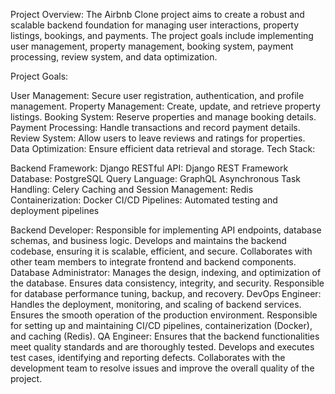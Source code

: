 Project Overview: The Airbnb Clone project aims to create a robust and scalable backend foundation for managing user interactions, property listings, bookings, and payments. The project goals include implementing user management, property management, booking system, payment processing, review system, and data optimization.

Project Goals:

User Management: Secure user registration, authentication, and profile management.
Property Management: Create, update, and retrieve property listings.
Booking System: Reserve properties and manage booking details.
Payment Processing: Handle transactions and record payment details.
Review System: Allow users to leave reviews and ratings for properties.
Data Optimization: Ensure efficient data retrieval and storage.
Tech Stack:

Backend Framework: Django
RESTful API: Django REST Framework
Database: PostgreSQL
Query Language: GraphQL
Asynchronous Task Handling: Celery
Caching and Session Management: Redis
Containerization: Docker
CI/CD Pipelines: Automated testing and deployment pipelines


Backend Developer:
Responsible for implementing API endpoints, database schemas, and business logic.
Develops and maintains the backend codebase, ensuring it is scalable, efficient, and secure.
Collaborates with other team members to integrate frontend and backend components.
Database Administrator:
Manages the design, indexing, and optimization of the database.
Ensures data consistency, integrity, and security.
Responsible for database performance tuning, backup, and recovery.
DevOps Engineer:
Handles the deployment, monitoring, and scaling of backend services.
Ensures the smooth operation of the production environment.
Responsible for setting up and maintaining CI/CD pipelines, containerization (Docker), and caching (Redis).
QA Engineer:
Ensures that the backend functionalities meet quality standards and are thoroughly tested.
Develops and executes test cases, identifying and reporting defects.
Collaborates with the development team to resolve issues and improve the overall quality of the project.
